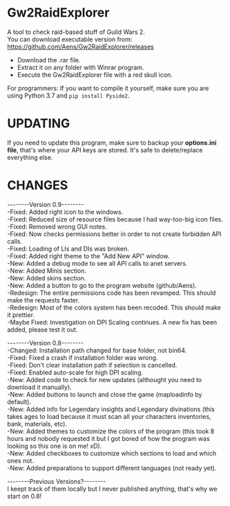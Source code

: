 # Gw2RaidExplorer
A tool to check raid-based stuff of Guild Wars 2.  
You can download executable version from: https://github.com/Aens/Gw2RaidExplorer/releases 

* Download the .rar file.
* Extract it on any folder with Winrar program.
* Execute the Gw2RaidExplorer file with a red skull icon.

For programmers: If you want to compile it yourself, make sure you are using Python 3.7 and `pip install Pyside2`.

# UPDATING  
If you need to update this program, make sure to backup your **options.ini file**, that's where your API keys are stored. It's safe to delete/replace everything else.  

# CHANGES  
  
--------Version 0.9--------  
-Fixed: Added right icon to the windows.  
-Fixed: Reduced size of resource files because I had way-too-big icon files.  
-Fixed: Removed wrong GUI notes.  
-Fixed: Now checks permissions better in order to not create forbidden API calls.  
-Fixed: Loading of LIs and DIs was broken.  
-Fixed: Added right theme to the "Add New API" window.  
-New: Added a debug mode to see all API calls to anet servers.  
-New: Added Minis section.  
-New: Added skins section.  
-New: Added a button to go to the program website (github/Aens).  
-Redesign: The entire permissions code has been revamped. This should make the requests faster.  
-Redesign: Most of the colors system has been recoded. This should make it prettier.  
-Maybe Fixed: Investigation on DPI Scaling continues. A new fix has been added, please test it out.  
  
  
--------Version 0.8--------  
-Changed: Installation path changed for base folder, not bin64.  
-Fixed: Fixed a crash if installation folder was wrong.  
-Fixed: Don't clear installation path if selection is cancelled.  
-Fixed: Enabled auto-scale for high DPI scaling.  
-New: Added code to check for new updates (althought you need to download it manually).  
-New: Added buttons to launch and close the game (maploadinfo by default).  
-New: Added info for Legendary insights and Legendary divinations (this takes ages to load because it must scan all your characters inventories, bank, materials, etc).  
-New: Added themes to customize the colors of the program (this took 8 hours and nobody requested it but I got bored of how the program was looking so this one is on me! xD).  
-New: Added checkboxes to customize which sections to load and which ones not.  
-New: Added preparations to support different languages (not ready yet).  

--------Previous Versions?--------  
I keept track of them locally but I never published anything, that's why we start on 0.8!
